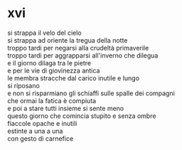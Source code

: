 # xvi

si strappa il velo del cielo  
si strappa ad oriente la tregua della notte  
troppo tardi per negarsi alla crudeltà primaverile  
troppo tardi per aggrapparsi all'inverno che dilegua  
e il giorno dilaga tra le pietre  
e per le vie di giovinezza antica  
le membra stracche dal carico inutile e lungo  
si riposano  
e non si risparmiano gli schiaffi sulle spalle dei compagni  
che ormai la fatica è compiuta  
e poi a stare tutti insieme si sente meno  
questo giorno che comincia stupito e senza ombre  
fiaccole opache e inutili  
estinte a una a una  
con gesto di carnefice
